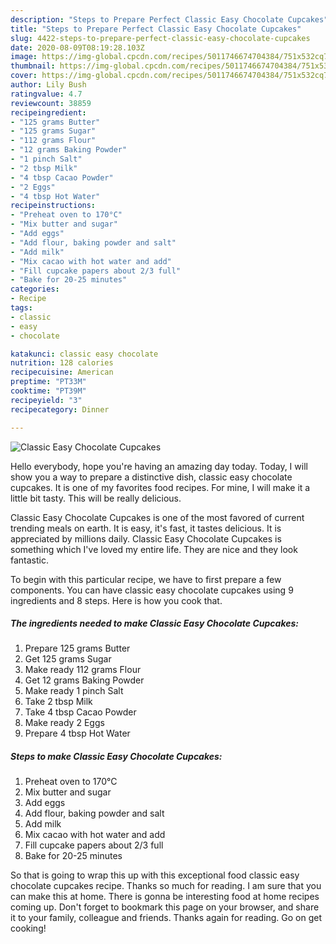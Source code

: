 ```yaml
---
description: "Steps to Prepare Perfect Classic Easy Chocolate Cupcakes"
title: "Steps to Prepare Perfect Classic Easy Chocolate Cupcakes"
slug: 4422-steps-to-prepare-perfect-classic-easy-chocolate-cupcakes
date: 2020-08-09T08:19:28.103Z
image: https://img-global.cpcdn.com/recipes/5011746674704384/751x532cq70/classic-easy-chocolate-cupcakes-recipe-main-photo.jpg
thumbnail: https://img-global.cpcdn.com/recipes/5011746674704384/751x532cq70/classic-easy-chocolate-cupcakes-recipe-main-photo.jpg
cover: https://img-global.cpcdn.com/recipes/5011746674704384/751x532cq70/classic-easy-chocolate-cupcakes-recipe-main-photo.jpg
author: Lily Bush
ratingvalue: 4.7
reviewcount: 38859
recipeingredient:
- "125 grams Butter"
- "125 grams Sugar"
- "112 grams Flour"
- "12 grams Baking Powder"
- "1 pinch Salt"
- "2 tbsp Milk"
- "4 tbsp Cacao Powder"
- "2 Eggs"
- "4 tbsp Hot Water"
recipeinstructions:
- "Preheat oven to 170°C"
- "Mix butter and sugar"
- "Add eggs"
- "Add flour, baking powder and salt"
- "Add milk"
- "Mix cacao with hot water and add"
- "Fill cupcake papers about 2/3 full"
- "Bake for 20-25 minutes"
categories:
- Recipe
tags:
- classic
- easy
- chocolate

katakunci: classic easy chocolate 
nutrition: 128 calories
recipecuisine: American
preptime: "PT33M"
cooktime: "PT39M"
recipeyield: "3"
recipecategory: Dinner

---
```



![Classic Easy Chocolate Cupcakes](https://img-global.cpcdn.com/recipes/5011746674704384/751x532cq70/classic-easy-chocolate-cupcakes-recipe-main-photo.jpg)

Hello everybody, hope you're having an amazing day today. Today, I will show you a way to prepare a distinctive dish, classic easy chocolate cupcakes. It is one of my favorites food recipes. For mine, I will make it a little bit tasty. This will be really delicious.



Classic Easy Chocolate Cupcakes is one of the most favored of current trending meals on earth. It is easy, it's fast, it tastes delicious. It is appreciated by millions daily. Classic Easy Chocolate Cupcakes is something which I've loved my entire life. They are nice and they look fantastic.


To begin with this particular recipe, we have to first prepare a few components. You can have classic easy chocolate cupcakes using 9 ingredients and 8 steps. Here is how you cook that.

<!--inarticleads1-->

##### The ingredients needed to make Classic Easy Chocolate Cupcakes:

1. Prepare 125 grams Butter
1. Get 125 grams Sugar
1. Make ready 112 grams Flour
1. Get 12 grams Baking Powder
1. Make ready 1 pinch Salt
1. Take 2 tbsp Milk
1. Take 4 tbsp Cacao Powder
1. Make ready 2 Eggs
1. Prepare 4 tbsp Hot Water




<!--inarticleads2-->

##### Steps to make Classic Easy Chocolate Cupcakes:

1. Preheat oven to 170°C
1. Mix butter and sugar
1. Add eggs
1. Add flour, baking powder and salt
1. Add milk
1. Mix cacao with hot water and add
1. Fill cupcake papers about 2/3 full
1. Bake for 20-25 minutes




So that is going to wrap this up with this exceptional food classic easy chocolate cupcakes recipe. Thanks so much for reading. I am sure that you can make this at home. There is gonna be interesting food at home recipes coming up. Don't forget to bookmark this page on your browser, and share it to your family, colleague and friends. Thanks again for reading. Go on get cooking!
